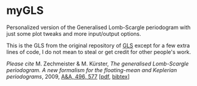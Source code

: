 # myGLS
Personalized version of the Generalised Lomb-Scargle periodogram with just some plot tweaks and more input/output options. 

This is the GLS from the original repository of [GLS](https://github.com/mzechmeister/GLS) except for a few extra lines of code, I do not mean to steal or get credit for other people's work. 

*Please cite* M. Zechmeister & M. Kürster, *The generalised Lomb-Scargle periodogram. A new formalism for the floating-mean and Keplerian periodograms*, 2009, [A&A, 496, 577](https://ui.adsabs.harvard.edu/abs/2009A%26A...496..577Z) [[pdf](https://arxiv.org/pdf/0901.2573), [bibtex](https://ui.adsabs.harvard.edu/abs/2009A%26A...496..577Z/exportcitation)]

